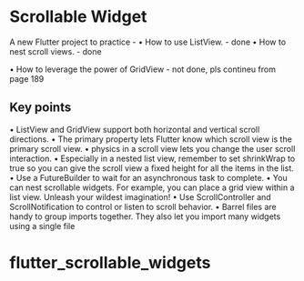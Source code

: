 # Scrollable Widget

A new Flutter project to practice -
• How to use ListView. - done
• How to nest scroll views. - done


• How to leverage the power of GridView - not done, pls contineu from page 189


## Key points


• ListView and GridView support both horizontal and vertical scroll directions.
• The primary property lets Flutter know which scroll view is the primary scroll view.
• physics in a scroll view lets you change the user scroll interaction.
• Especially in a nested list view, remember to set shrinkWrap to true so you can give the scroll view a fixed height for all the items in the list.
• Use a FutureBuilder to wait for an asynchronous task to complete.
• You can nest scrollable widgets. For example, you can place a grid view within a list view. Unleash your wildest imagination!
• Use ScrollController and ScrollNotification to control or listen to scroll behavior.
• Barrel files are handy to group imports together. They also let you import many widgets using a single file
# flutter_scrollable_widgets
